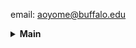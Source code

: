 email: aoyome@buffalo.edu


<details>
  <summary><strong>Main</strong></summary>
  <p>About Me</p>
    <p>My name is Alison, these are my Github projects, and my project are focus...</p>
  <p>Projects</p>
     <p>2024 NYC Yellow Taxi Dataset</p>
        <p>Data Analytics and Machine Learning case studies</p>
     <p>Multi Genre Movie Classification</p>
  <p>Next challenges</p>
</details>

